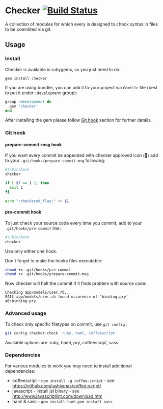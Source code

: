 # Checker [![Build Status](https://secure.travis-ci.org/netguru/checker.png?branch=master)](http://travis-ci.org/netguru/checker)

A collection of modules for which every is designed to check syntax in files to be commited via git.

## Usage

### Install
Checker is available in rubygems, so you just need to do:
```
gem install checker
```
If you are using bundler, you can add it to your project via `Gemfile` file (best to put it under `:development` group):
```ruby
group :development do
  gem 'checker'
end
```

After installing the gem please follow [Git hook](#git-hook) section for further details.

### Git hook

#### prepare-commit-msg hook
If you want every commit be appended with checker approved icon (:checkered_flag:) add to your `.git/hooks/prepare-commit-msg` following:

``` bash
#!/bin/bash
checker

if [ $? == 1 ]; then
  exit 1
fi

echo ":checkered_flag:" >> $1
```

#### pre-commit hook
To just check your source code every time you commit, add to your `.git/hooks/pre-commit` line:

``` bash
#!/bin/bash
checker
```

Use only either one hook.


Don't forget to make the hooks files executable:

``` bash
chmod +x .git/hooks/pre-commit
chmod +x .git/hooks/prepare-commit-msg
```

Now checker will halt the commit if it finds problem with source code:

```
Checking app/models/user.rb...
FAIL app/models/user.rb found occurence of 'binding.pry'
46:binding.pry
```

### Advanced usage

To check only specific filetypes on commit, use `git config` :

``` bash
git config checker.check 'ruby, haml, coffeescript'
```

Available options are: ruby, haml, pry, coffeescript, sass

### Dependencies

For various modules to work you may need to install additional dependencies:

* coffeescript - `npm install -g coffee-script` - see https://github.com/jashkenas/coffee-script/
* javascript - install jsl binary - see http://www.javascriptlint.com/download.htm
* haml & sass - `gem install haml` `gem install sass`

